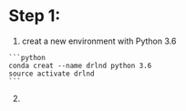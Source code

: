 # Step 1:
  1. creat a new environment with Python 3.6
    
    ```python
    conda creat --name drlnd python 3.6
    source activate drlnd
    ```
  2.
